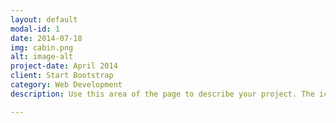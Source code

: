 ```yaml
---
layout: default
modal-id: 1
date: 2014-07-18
img: cabin.png
alt: image-alt
project-date: April 2014
client: Start Bootstrap
category: Web Development
description: Use this area of the page to describe your project. The icon above is part of a free icon set by <a href="https://github.com/Ninjajie/Fusion">Flat Icons</a>. In Collaborate with <a href="https://www.yichenshou.com/">Flat Icons</a>, a game developer at Zinemax.

---
```

